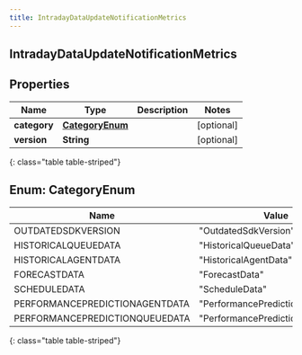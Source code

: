 ```yaml
---
title: IntradayDataUpdateNotificationMetrics
---
```

## IntradayDataUpdateNotificationMetrics


## Properties

| Name | Type | Description | Notes |
| ------------ | ------------- | ------------- | ------------- |
| **category** | [**CategoryEnum**](#CategoryEnum) |  |  [optional] |
| **version** | **String** |  |  [optional] |
{: class="table table-striped"}


<a name="CategoryEnum"></a>

## Enum: CategoryEnum

| Name | Value |
| ---- | ----- |
| OUTDATEDSDKVERSION | &quot;OutdatedSdkVersion&quot; |
| HISTORICALQUEUEDATA | &quot;HistoricalQueueData&quot; |
| HISTORICALAGENTDATA | &quot;HistoricalAgentData&quot; |
| FORECASTDATA | &quot;ForecastData&quot; |
| SCHEDULEDATA | &quot;ScheduleData&quot; |
| PERFORMANCEPREDICTIONAGENTDATA | &quot;PerformancePredictionAgentData&quot; |
| PERFORMANCEPREDICTIONQUEUEDATA | &quot;PerformancePredictionQueueData&quot; |
{: class="table table-striped"}


